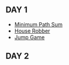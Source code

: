## DAY 1
- [Minimum Path Sum](https://leetcode.com/problems/minimum-path-sum/)
- [House Robber](https://leetcode.com/problems/house-robber/)
- [Jump Game](https://leetcode.com/problems/jump-game/)

## DAY 2

